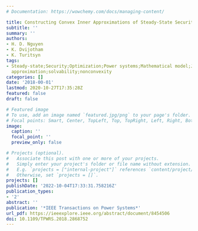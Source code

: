 ```yaml
---
# Documentation: https://wowchemy.com/docs/managing-content/

title: Constructing Convex Inner Approximations of Steady-State Security Regions
subtitle: ''
summary: ''
authors:
- H. D. Nguyen
- K. Dvijotham
- K. Turitsyn
tags:
- Steady-state;Security;Optimization;Power systems;Mathematical model;Jacobian matrices;Uncertainty;Feasibility;OPF;inner
  approximation;solvability;nonconvexity
categories: []
date: '2018-00-01'
lastmod: 2020-10-27T17:35:28Z
featured: false
draft: false

# Featured image
# To use, add an image named `featured.jpg/png` to your page's folder.
# Focal points: Smart, Center, TopLeft, Top, TopRight, Left, Right, BottomLeft, Bottom, BottomRight.
image:
  caption: ''
  focal_point: ''
  preview_only: false

# Projects (optional).
#   Associate this post with one or more of your projects.
#   Simply enter your project's folder or file name without extension.
#   E.g. `projects = ["internal-project"]` references `content/project/deep-learning/index.md`.
#   Otherwise, set `projects = []`.
projects: []
publishDate: '2022-10-04T17:33:31.758216Z'
publication_types:
- '2'
abstract: ''
publication: '*IEEE Transactions on Power Systems*'
url_pdf: https://ieeexplore.ieee.org/abstract/document/8454506
doi: 10.1109/TPWRS.2018.2868752
---
```

